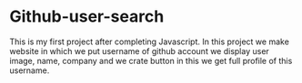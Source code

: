 # Github-user-search
This is my first project after completing Javascript.
In this project we make website in which we put username of github account we display user image, name, company and we crate button in this we get full profile of this username.
